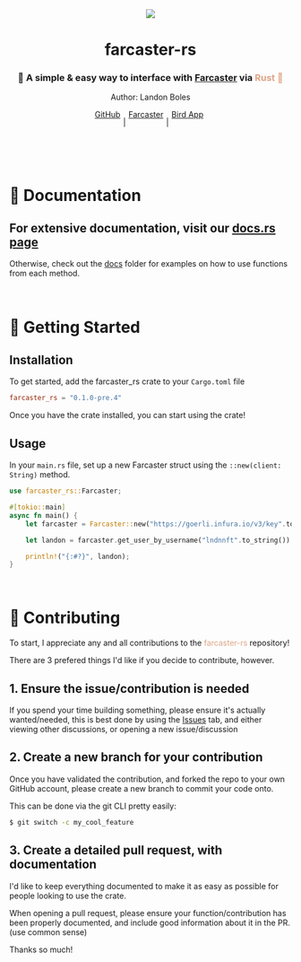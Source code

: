 <div align="center">
    <img src="https://raw.githubusercontent.com/TheLDB/farcaster-rs/main/docs/banner.png" >
    <h1 align="center">farcaster-rs</h1>
     <h3 align="center">🚀 A simple & easy way to interface with <a href="https://farcaster.xyz">Farcaster</a> via <span style="color: #dea584;">Rust 🦀</span></h1>
     <p>Author: Landon Boles</p>
     <div align="center" style="display: flex; justify-content: center;">
        <a href="https://github.com/TheLDB" style="padding-right: 5px;">GitHub</a>
        <p> | </p>
        <a href="https://perl.xyz/profile/lndnnft" style="padding-right: 5px; padding-left: 5px;">Farcaster</a>
        <p> | </p>
        <a href="https://twitter.com/landon_xyz" style="padding-left: 5px; padding-right: 5px;">Bird App</a>
     </div>
</div>

<br />
<br />
<br />

# 📜 Documentation

## For extensive documentation, visit our [docs.rs page](https://docs.rs/farcaster-rs/0.1.0-pre.3/farcaster_rs/)

Otherwise, check out the [docs](https://github.com/TheLDB/farcaster-rs/tree/main/docs) folder for examples on how to use functions from each method.

<br />

# 🚀 Getting Started

## Installation

To get started, add the farcaster_rs crate to your `Cargo.toml` file

```toml
farcaster_rs = "0.1.0-pre.4"
```

Once you have the crate installed, you can start using the crate!

## Usage

In your `main.rs` file, set up a new Farcaster struct using the `::new(client: String)` method.

```rust
use farcaster_rs::Farcaster;

#[tokio::main]
async fn main() {
    let farcaster = Farcaster::new("https://goerli.infura.io/v3/key".to_string());

    let landon = farcaster.get_user_by_username("lndnnft".to_string()).await.unwrap();

    println!("{:#?}", landon);
}
```

<br />

# 🙏 Contributing

To start, I appreciate any and all contributions to the <span style="color: #dea584">farcaster-rs</span> repository!

There are 3 prefered things I'd like if you decide to contribute, however.

## 1. Ensure the issue/contribution is needed

If you spend your time building something, please ensure it's actually wanted/needed, this is best done by using the [Issues](https://github.com/TheLDB/farcaster-rs/issues) tab, and either viewing other discussions, or opening a new issue/discussion

## 2. Create a new branch for your contribution

Once you have validated the contribution, and forked the repo to your own GitHub account, please create a new branch to commit your code onto.

This can be done via the git CLI pretty easily:

```sh
$ git switch -c my_cool_feature
```

## 3. Create a detailed pull request, with documentation

I'd like to keep everything documented to make it as easy as possible for people looking to use the crate.

When opening a pull request, please ensure your function/contribution has been properly documented, and include good information about it in the PR. (use common sense)

Thanks so much!
